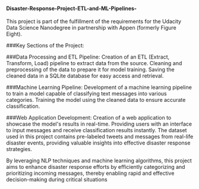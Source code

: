 #### Disaster-Response-Project-ETL-and-ML-Pipelines-
This project is part of the fulfillment of the requirements for the Udacity Data Science Nanodegree in partnership with Appen (formerly Figure Eight).

###Key Sections of the Project:

###Data Processing and ETL Pipeline:
Creation of an ETL (Extract, Transform, Load) pipeline to extract data from the source.
Cleaning and preprocessing of the data to prepare it for model training.
Saving the cleaned data in a SQLite database for easy access and retrieval.

###Machine Learning Pipeline:
Development of a machine learning pipeline to train a model capable of classifying text messages into various categories.
Training the model using the cleaned data to ensure accurate classification.

###Web Application Development:
Creation of a web application to showcase the model's results in real-time.
Providing users with an interface to input messages and receive classification results instantly.
The dataset used in this project contains pre-labeled tweets and messages from real-life disaster events, providing valuable insights into effective disaster response strategies.

By leveraging NLP techniques and machine learning algorithms, this project aims to enhance disaster response efforts by efficiently categorizing and prioritizing incoming messages, thereby enabling rapid and effective decision-making during critical situations
